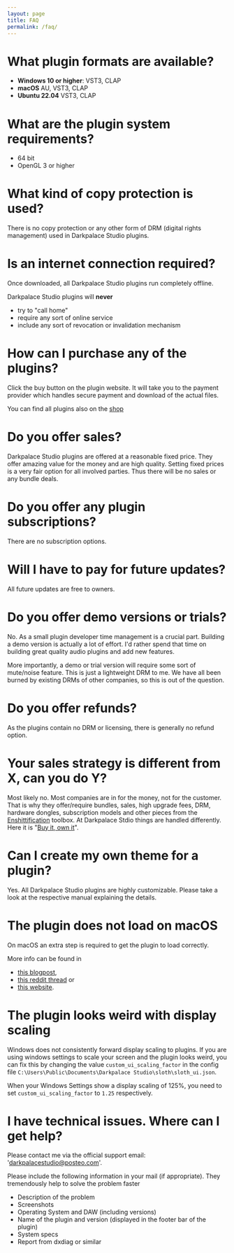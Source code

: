 ```yaml
---
layout: page
title: FAQ
permalink: /faq/
---
```


# What plugin formats are available?
- **Windows 10 or higher**: VST3, CLAP
- **macOS** AU, VST3, CLAP
- **Ubuntu 22.04** VST3, CLAP


# What are the plugin system requirements?
- 64 bit
- OpenGL 3 or higher


# What kind of copy protection is used?
There is no copy protection or any other form of DRM (digital rights management) used in Darkpalace Studio plugins.


# Is an internet connection required?
Once downloaded, all Darkpalace Studio plugins run completely offline.

Darkpalace Studio plugins will **never**

- try to "call home"
- require any sort of online service
- include any sort of revocation or invalidation mechanism


# How can I purchase any of the plugins?
Click the buy button on the plugin website. It will take you to the payment provider which handles secure payment and download of the actual files.

You can find all plugins also on the [shop](https://darkpalacestudio.tentary.com/)


# Do you offer sales?
Darkpalace Studio plugins are offered at a reasonable fixed price. They offer amazing value for the money and are high quality.
Setting fixed prices is a very fair option for all involved parties.
Thus there will be no sales or any bundle deals.


# Do you offer any plugin subscriptions?
There are no subscription options.


# Will I have to pay for future updates?
All future updates are free to owners.


# Do you offer demo versions or trials?
No. As a small plugin developer time management is a crucial part. Building a demo version is actually a lot of effort.
I'd rather spend that time on building great quality audio plugins and add new features.

More importantly, a demo or trial version will require some sort of mute/noise feature. This is just a lightweight DRM to me. 
We have all been burned by existing DRMs of other companies, so this is out of the question.


# Do you offer refunds?
As the plugins contain no DRM or licensing, there is generally no refund option.


# Your sales strategy is different from X, can you do Y?
Most likely no. Most companies are in for the money, not for the customer.
That is why they offer/require bundles, sales, high upgrade fees, DRM, hardware dongles, subscription models and other pieces from the [Enshittification](https://www.wired.com/story/tiktok-platforms-cory-doctorow/) toolbox. 
At Darkpalace Stdio things are handled differently. Here it is "[Buy it, own it](https://doctorow.medium.com/https-pluralistic-net-2023-12-08-playstationed-tyler-james-hill-2ba28bfdbefc)".


# Can I create my own theme for a plugin?
Yes. All Darkpalace Studio plugins are highly customizable. Please take a look at the respective manual explaining the details.


# The plugin does not load on macOS
On macOS an extra step is required to get the plugin to load correctly.

More info can be found in 
- [this blogpost](https://www.osirisguitar.com/how-to-make-unsigned-vsts-work-in-macos-catalina/), 
- [this reddit thread](https://www.reddit.com/r/ableton/comments/g1dn3z/fixing_plugins_for_use_in_macos_catalina/) or 
- [this website](https://syntheway.com/fix-au-vst-vst3-macos.htm).

# The plugin looks weird with display scaling
Windows does not consistently forward display scaling to plugins.
If you are using windows settings to scale your screen and the plugin looks weird, you can fix this by changing the value `custom_ui_scaling_factor` in the config file `C:\Users\Public\Documents\Darkpalace Studio\sloth\sloth_ui.json`.

When your Windows Settings show a display scaling of 125%, you need to set `custom_ui_scaling_factor` to `1.25`
respectively.


# I have technical issues. Where can I get help?
Please contact me via the official support email: 'darkpalacestudio@posteo.com'. 

Please include the following information in your mail (if appropriate). They tremendously help to solve the problem faster
- Description of the problem
- Screenshots
- Operating System and DAW (including versions)
- Name of the plugin and version (displayed in the footer bar of the plugin)
- System specs
- Report from dxdiag or similar